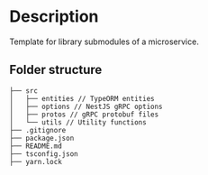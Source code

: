 # Description

Template for library submodules of a microservice.

## Folder structure

```
├── src
│   ├── entities // TypeORM entities
│   ├── options // NestJS gRPC options
│   ├── protos // gRPC protobuf files
│   └── utils // Utility functions
├── .gitignore
├── package.json
├── README.md
├── tsconfig.json
├── yarn.lock
```
